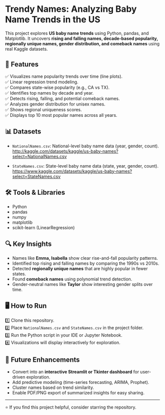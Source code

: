 # Trendy Names: Analyzing Baby Name Trends in the US

This project explores **US baby name trends** using Python, pandas, and Matplotlib. It uncovers **rising and falling names, decade-based popularity, regionally unique names, gender distribution, and comeback names** using real Kaggle datasets.

## 🚀 Features

✅ Visualizes name popularity trends over time (line plots).  
✅ Linear regression trend modeling.  
✅ Compares state-wise popularity (e.g., CA vs TX).  
✅ Identifies top names by decade and year.  
✅ Detects rising, falling, and potential comeback names.  
✅ Analyzes gender distribution for unisex names.  
✅ Shows regional uniqueness scores.  
✅ Displays top 10 most popular names across all years.

## 📊 Datasets

- `NationalNames.csv`: National-level baby name data (year, gender, count).
  http://kaggle.com/datasets/kaggle/us-baby-names?select=NationalNames.csv
  
- `StateNames.csv`: State-level baby name data (state, year, gender, count).
  https://www.kaggle.com/datasets/kaggle/us-baby-names?select=StateNames.csv

## 🛠️ Tools & Libraries

- Python
- pandas
- numpy
- matplotlib
- scikit-learn (LinearRegression)

## 🔍 Key Insights

- Names like **Emma, Isabella** show clear rise-and-fall popularity patterns.
- Identified top rising and falling names by comparing the 1990s vs 2010s.
- Detected **regionally unique names** that are highly popular in fewer states.
- Found **comeback names** using polynomial trend detection.
- Gender-neutral names like **Taylor** show interesting gender splits over time.

## 🖥️ How to Run

1️⃣ Clone this repository.  
2️⃣ Place `NationalNames.csv` and `StateNames.csv` in the project folder.  
3️⃣ Run the Python script in your IDE or Jupyter Notebook.  
4️⃣ Visualizations will display interactively for exploration.

## 🌱 Future Enhancements

- Convert into an **interactive Streamlit or Tkinter dashboard** for user-driven exploration.
- Add predictive modeling (time-series forecasting, ARIMA, Prophet).
- Cluster names based on trend similarity.
- Enable PDF/PNG export of summarized insights for easy sharing.

---

⭐️ If you find this project helpful, consider starring the repository.  

